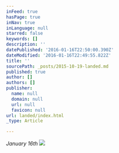 ```yaml
---
inFeed: true
hasPage: true
inNav: true
inLanguage: null
starred: false
keywords: []
description: ''
datePublished: '2016-01-16T22:50:00.390Z'
dateModified: '2016-01-16T22:49:55.822Z'
title: ''
sourcePath: _posts/2015-10-19-landed.md
published: true
author: []
authors: []
publisher:
  name: null
  domain: null
  url: null
  favicon: null
url: landed/index.html
_type: Article

---
```

_January 16th_
![](https://the-grid-user-content.s3-us-west-2.amazonaws.com/a5861186-5a6f-4091-86fb-d84fd8e3e55a.jpg)
